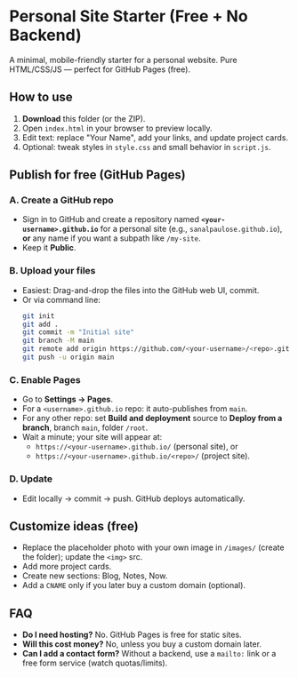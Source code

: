 # Personal Site Starter (Free + No Backend)

A minimal, mobile-friendly starter for a personal website. Pure HTML/CSS/JS — perfect for GitHub Pages (free).

## How to use

1. **Download** this folder (or the ZIP).
2. Open `index.html` in your browser to preview locally.
3. Edit text: replace "Your Name", add your links, and update project cards.
4. Optional: tweak styles in `style.css` and small behavior in `script.js`.

## Publish for free (GitHub Pages)

### A. Create a GitHub repo
- Sign in to GitHub and create a repository named **`<your-username>.github.io`** for a personal site (e.g., `sanalpaulose.github.io`), **or** any name if you want a subpath like `/my-site`.
- Keep it **Public**.

### B. Upload your files
- Easiest: Drag-and-drop the files into the GitHub web UI, commit.
- Or via command line:
  ```bash
  git init
  git add .
  git commit -m "Initial site"
  git branch -M main
  git remote add origin https://github.com/<your-username>/<repo>.git
  git push -u origin main
  ```

### C. Enable Pages
- Go to **Settings → Pages**.
- For a `<username>.github.io` repo: it auto-publishes from `main`.
- For any other repo: set **Build and deployment** source to **Deploy from a branch**, branch `main`, folder `/root`.
- Wait a minute; your site will appear at:
  - `https://<your-username>.github.io/` (personal site), or
  - `https://<your-username>.github.io/<repo>/` (project site).

### D. Update
- Edit locally → commit → push. GitHub deploys automatically.

## Customize ideas (free)
- Replace the placeholder photo with your own image in `/images/` (create the folder); update the `<img>` src.
- Add more project cards.
- Create new sections: Blog, Notes, Now.
- Add a `CNAME` only if you later buy a custom domain (optional).

## FAQ
- **Do I need hosting?** No. GitHub Pages is free for static sites.
- **Will this cost money?** No, unless you buy a custom domain later.
- **Can I add a contact form?** Without a backend, use a `mailto:` link or a free form service (watch quotas/limits).
